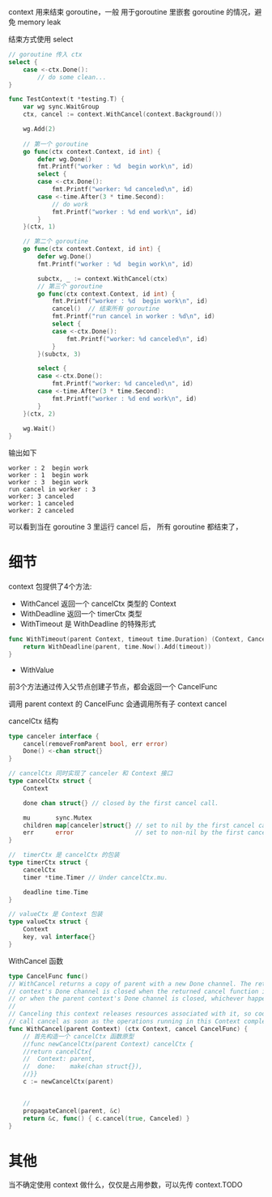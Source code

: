 context 用来结束 goroutine，一般 用于goroutine 里嵌套 goroutine 的情况，避免 memory leak  

结束方式使用 select
```go
// goroutine 传入 ctx
select {
    case <-ctx.Done():
        // do some clean...
}
```

```go
func TestContext(t *testing.T) {
	var wg sync.WaitGroup
	ctx, cancel := context.WithCancel(context.Background())

	wg.Add(2)
	
	// 第一个 goroutine
	go func(ctx context.Context, id int) {
		defer wg.Done()
		fmt.Printf("worker : %d  begin work\n", id)
		select {
		case <-ctx.Done():
			fmt.Printf("worker: %d canceled\n", id)
		case <-time.After(3 * time.Second):
		    // do work
			fmt.Printf("worker : %d end work\n", id)
		}
	}(ctx, 1)

    // 第二个 goroutine
	go func(ctx context.Context, id int) {
		defer wg.Done()
		fmt.Printf("worker : %d  begin work\n", id)

		subctx, _ := context.WithCancel(ctx)
		// 第三个 goroutine
		go func(ctx context.Context, id int) {
			fmt.Printf("worker : %d  begin work\n", id)
			cancel()  // 结束所有 goroutine
			fmt.Printf("run cancel in worker : %d\n", id)
			select {
			case <-ctx.Done():
			    fmt.Printf("worker: %d canceled\n", id)
			}
		}(subctx, 3)

		select {
		case <-ctx.Done():
			fmt.Printf("worker: %d canceled\n", id)
		case <-time.After(3 * time.Second):
			fmt.Printf("worker : %d end work\n", id)
		}
	}(ctx, 2)
	
	wg.Wait()
}
```
输出如下
```
worker : 2  begin work
worker : 1  begin work
worker : 3  begin work
run cancel in worker : 3
worker: 3 canceled
worker: 1 canceled
worker: 2 canceled
```
可以看到当在 goroutine 3 里运行 cancel 后， 所有 goroutine 都结束了， 



# 细节

context 包提供了4个方法:
* WithCancel 返回一个 cancelCtx 类型的 Context
* WithDeadline 返回一个 timerCtx 类型
* WithTimeout 是 WithDeadline 的特殊形式
```go
func WithTimeout(parent Context, timeout time.Duration) (Context, CancelFunc) {
	return WithDeadline(parent, time.Now().Add(timeout))
}
```
* WithValue

前3个方法通过传入父节点创建子节点，都会返回一个 CancelFunc

调用 parent context 的 CancelFunc 会通调用所有子 context cancel


cancelCtx 结构
```go
type canceler interface {
	cancel(removeFromParent bool, err error)
	Done() <-chan struct{}
}

// cancelCtx 同时实现了 canceler 和 Context 接口
type cancelCtx struct {
	Context

	done chan struct{} // closed by the first cancel call.

	mu       sync.Mutex
	children map[canceler]struct{} // set to nil by the first cancel call
	err      error                 // set to non-nil by the first cancel call
}

//  timerCtx 是 cancelCtx 的包装
type timerCtx struct {
	cancelCtx
	timer *time.Timer // Under cancelCtx.mu.

	deadline time.Time
}

// valueCtx 是 Context 包装
type valueCtx struct {
	Context
	key, val interface{}
}
```

WithCancel 函数
```go
type CancelFunc func()
// WithCancel returns a copy of parent with a new Done channel. The returned
// context's Done channel is closed when the returned cancel function is called
// or when the parent context's Done channel is closed, whichever happens first.
//
// Canceling this context releases resources associated with it, so code should
// call cancel as soon as the operations running in this Context complete.
func WithCancel(parent Context) (ctx Context, cancel CancelFunc) {
	// 首先构造一个 cancelCtx 函数原型
	//func newCancelCtx(parent Context) cancelCtx {
 	//return cancelCtx{
 	//	Context: parent,
 	//	done:    make(chan struct{}),
 	//}}
	c := newCancelCtx(parent)


	//  	
	propagateCancel(parent, &c)
	return &c, func() { c.cancel(true, Canceled) }
}
```


# 其他
当不确定使用 context 做什么，仅仅是占用参数，可以先传 context.TODO 


